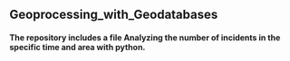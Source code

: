 ## Geoprocessing_with_Geodatabases
#### The repository includes a file Analyzing the number of incidents in the specific time and area with python. 
